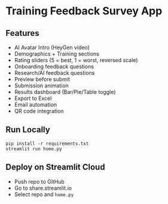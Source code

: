 # Training Feedback Survey App

## Features
- AI Avatar Intro (HeyGen video)
- Demographics + Training sections
- Rating sliders (5 = best, 1 = worst, reversed scale)
- Onboarding feedback questions
- Research/AI feedback questions
- Preview before submit
- Submission animation
- Results dashboard (Bar/Pie/Table toggle)
- Export to Excel
- Email automation
- QR code integration

## Run Locally
```
pip install -r requirements.txt
streamlit run home.py
```

## Deploy on Streamlit Cloud
- Push repo to GitHub
- Go to share.streamlit.io
- Select repo and `home.py`
